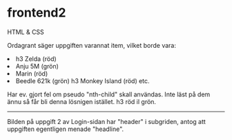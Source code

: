 # frontend2
HTML &amp; CSS


Ordagrant säger uppgiften varannat item, vilket borde vara:
<li> h3 Zelda (röd)
<li> Anju 5M (grön)
<li> Marin (röd)
<li> Beedle 621k (grön)
h3 Monkey Island (röd)
etc.

Har ev. gjort fel om pseudo "nth-child" skall användas. Inte läst på dem ännu så får bli denna lösnigen istället.
h3 röd il grön.
  
-------------------
  
Bilden på uppgift 2 av Login-sidan har "header" i subgriden, antog att uppgiften egentligen menade "headline".

 
